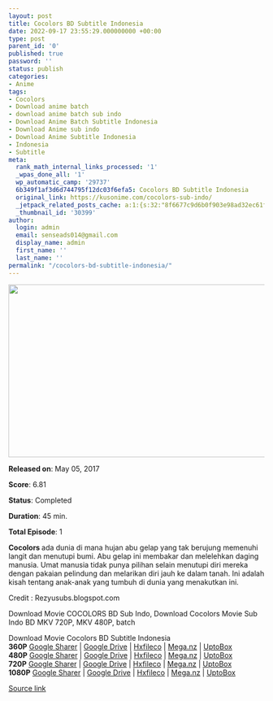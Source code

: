 ```yaml
---
layout: post
title: Cocolors BD Subtitle Indonesia
date: 2022-09-17 23:55:29.000000000 +00:00
type: post
parent_id: '0'
published: true
password: ''
status: publish
categories:
- Anime
tags:
- Cocolors
- Download anime batch
- download anime batch sub indo
- Download Anime Batch Subtitle Indonesia
- Download Anime sub indo
- Download Anime Subtitle Indonesia
- Indonesia
- Subtitle
meta:
  rank_math_internal_links_processed: '1'
  _wpas_done_all: '1'
  wp_automatic_camp: '29737'
  6b349f1af3d6d744795f12dc03f6efa5: Cocolors BD Subtitle Indonesia
  original_link: https://kusonime.com/cocolors-sub-indo/
  _jetpack_related_posts_cache: a:1:{s:32:"8f6677c9d6b0f903e98ad32ec61f8deb";a:2:{s:7:"expires";i:1663502148;s:7:"payload";a:3:{i:0;a:1:{s:2:"id";i:30019;}i:1;a:1:{s:2:"id";i:30244;}i:2;a:1:{s:2:"id";i:30001;}}}}
  _thumbnail_id: '30399'
author:
  login: admin
  email: senseads014@gmail.com
  display_name: admin
  first_name: ''
  last_name: ''
permalink: "/cocolors-bd-subtitle-indonesia/"
---
```

<p><img width="527" height="340" src="{{ site.baseurl }}/assets/2022/09/Cocolors-527x340.jpg" class="attachment-thumb-large size-thumb-large wp-post-image" alt="" loading="lazy" title="Cocolors BD Subtitle Indonesia" srcset="https://kusonime.com/wp-content/uploads/2021/08/Cocolors-527x340.jpg 527w, https://kusonime.com/wp-content/uploads/2021/08/Cocolors-300x194.jpg 300w, https://kusonime.com/wp-content/uploads/2021/08/Cocolors-768x495.jpg 768w, https://kusonime.com/wp-content/uploads/2021/08/Cocolors-520x335.jpg 520w, https://kusonime.com/wp-content/uploads/2021/08/Cocolors.jpg 1000w" sizes="(max-width: 527px) 100vw, 527px" />
<p><b>Released on</b>: May 05, 2017</p>
<p>
<p><b>Score</b>: 6.81</p>
<p>
<p><b>Status</b>: Completed</p>
<p>
<p><b>Duration</b>: 45 min.</p>
<p>
<p><b>Total Episode</b>: 1</p>
<p>
<p><strong>Cocolors </strong>ada dunia di mana hujan abu gelap yang tak berujung memenuhi langit dan menutupi bumi. Abu gelap ini membakar dan melelehkan daging manusia. Umat manusia tidak punya pilihan selain menutupi diri mereka dengan pakaian pelindung dan melarikan diri jauh ke dalam tanah. Ini adalah kisah tentang anak-anak yang tumbuh di dunia yang menakutkan ini.</p>
<p>
<p>Credit : Rezyusubs.blogspot.com</p>
<p>
<p>Download Movie COCOLORS BD Sub Indo, Download Cocolors Movie Sub Indo BD MKV 720P, MKV 480P, batch</p>
<p>
<div class="smokeddl">
<div class="smokettl">Download Movie Cocolors BD Subtitle Indonesia</div>
<div class="smokeurl"><strong>360P</strong> <a href="https://acefile.co/f/51531064/rezyusubs-cocolors-bd-360pkusonime-mp4" target="_blank" rel="noopener noreferrer">Google Sharer</a> | <a href="https://drive.google.com/uc?export=download&amp;id=1jWhbZX7Qw637J0zOR2Aw0DAXZ_Uwuq4S" target="_blank" rel="noopener">Google Drive</a> | <a href="https://hxfile.co/uh3oz7rsmilj" target="_blank" rel="noopener">Hxfileco</a> | <a href="https://mega.nz/file/zhlk0KSJ#nSjCNvivzoQG1VoO9iIaEveIsOTT6Dh_z4igBYoPgpw" target="_blank" rel="noopener">Mega.nz</a> | <a href="https://uptobox.com/8fjn6bjfdvt2" target="_blank" rel="noopener">UptoBox</a></div>
<div class="smokeurl"><strong>480P</strong> <a href="https://acefile.co/f/51531065/rezyusubs-cocolors-bd-480pkusonime-mkv" target="_blank" rel="noopener noreferrer">Google Sharer</a> | <a href="https://drive.google.com/uc?export=download&amp;id=1_QBzVCbZ7rhpsSzFzHQ9kNfQJwT5XBSW" target="_blank" rel="noopener">Google Drive</a> | <a href="https://hxfile.co/95xty90gecu7" target="_blank" rel="noopener">Hxfileco</a> | <a href="https://mega.nz/file/j1sCgS4a#7W-ElguQjjgLltS24clBGQRn4UcXhOYBrVuIe5DNQ3A" target="_blank" rel="noopener">Mega.nz</a> | <a href="https://uptobox.com/4k942osd9qvu" target="_blank" rel="noopener">UptoBox</a></div>
<div class="smokeurl"><strong>720P</strong> <a href="https://acefile.co/f/51531067/rezyusubs-cocolors-bd-720pkusonime-mkv" target="_blank" rel="noopener noreferrer">Google Sharer</a> | <a href="https://drive.google.com/uc?export=download&amp;id=1OsR-rjCjNuP0_sdrSJItcisiXUH6IYXa" target="_blank" rel="noopener">Google Drive</a> | <a href="https://hxfile.co/s7a513hsb5fa" target="_blank" rel="noopener">Hxfileco</a> | <a href="https://mega.nz/file/C99AwK6L#PmDskPInrCw_g3lA1D_O21fVa3rvSG7lKGqIjcBBNQM" target="_blank" rel="noopener">Mega.nz</a> | <a href="https://uptobox.com/fdz9sdetyj3a" target="_blank" rel="noopener">UptoBox</a></div>
<div class="smokeurl"><strong>1080P</strong> <a href="https://acefile.co/f/51531068/rezyusubs-cocolors-bd-1080pkusonime-mkv" target="_blank" rel="noopener noreferrer">Google Sharer</a> | <a href="https://drive.google.com/uc?export=download&amp;id=1Tm5kMwMZO8TYRx9THJhZuygo9rOEeF04" target="_blank" rel="noopener">Google Drive</a> | <a href="https://hxfile.co/l88hiycxqrcs" target="_blank" rel="noopener">Hxfileco</a> | <a href="https://mega.nz/file/CgsE1KpZ#C1jIGGDAKHsDCD2e07kCk1ka3bw0QzPohPxUVdyyeFQ" target="_blank" rel="noopener">Mega.nz</a> | <a href="https://uptobox.com/91mxe7nuum2v" target="_blank" rel="noopener">UptoBox</a></div>
</div>
<p><a href="https://kusonime.com/cocolors-sub-indo/">Source link </a></p>
